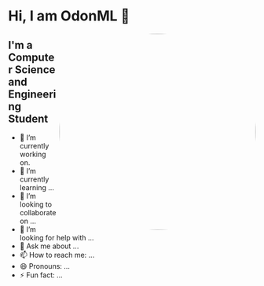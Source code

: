 # Hi, I am OdonML 👋

<img align="right" alt="face" height="400px" style="border-radius: 50%;" src="https://cdn.discordapp.com/attachments/848325427259768902/848338174677876746/odonML.jpg" />

## I'm a Computer Science and Engineering Student  
- 🔭 I’m currently working on.
- 🌱 I’m currently learning ...
- 👯 I’m looking to collaborate on ...
- 🤔 I’m looking for help with ...
- 💬 Ask me about ...
- 📫 How to reach me: ...
- 😄 Pronouns: ...
- ⚡ Fun fact: ...
